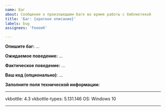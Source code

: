 ```yaml
---
name: Баг
about: Сообщение о произошедшем баге во время работы с библиотекой
title: 'Баг: {краткое описание}'
labels: bug
assignees: 'FeeeeK'

---
```


**Опишите баг:** ...

**Ожидаемое поведение:** ...

**Фактическое поведение:** ...

**Ваш код (опционально)**: ...
<!-- Загружайте код на pastebin, иногда допускается скриншот -->

**Заполните поля технической информации:**

<!-- Узнать версии установленных библиотек можно командой pip freeze -->

---
vkbottle: 4.3
vkbottle-types: 5.131.146
OS: Windows 10

---

<!-- Проверьте что вы кратко описали баг в названии issue -->

